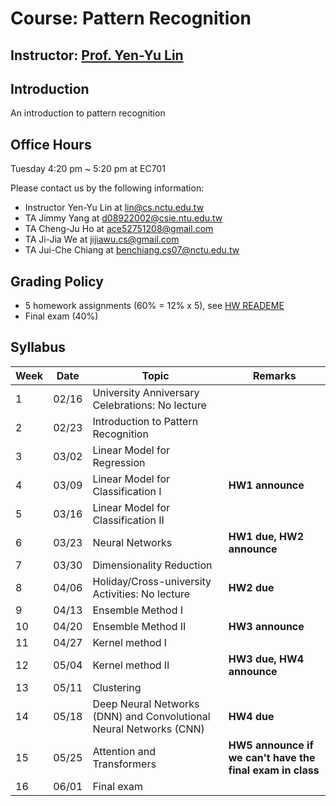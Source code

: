 # Course: Pattern Recognition
## Instructor: [Prof. Yen-Yu Lin](https://www.cs.nctu.edu.tw/members/detail/lin)
## Introduction
An introduction to pattern recognition
## Office Hours
Tuesday 4:20 pm ~ 5:20 pm at EC701

Please contact us by the following information:
- Instructor Yen-Yu Lin at lin@cs.nctu.edu.tw
- TA Jimmy Yang at d08922002@csie.ntu.edu.tw
- TA Cheng-Ju Ho at ace52751208@gmail.com
- TA Ji-Jia We at jijiawu.cs@gmail.com
- TA  Jui-Che Chiang at benchiang.cs07@nctu.edu.tw

## Grading Policy
- 5 homework assignments (60% = 12% x 5), see [HW READEME](https://github.com/NCTU-VRDL/CS_DCP3121/blob/master/HW_README.MD)
- Final exam (40%)
 
## Syllabus
| Week |  Date   | Topic                                                                | Remarks                                                    |
| ---- | ------- | ---------------------------------------------------------------------| -----------------------------------------------------------|    
|   1  |  02/16  | University Anniversary Celebrations: No lecture                      |                                                            |
|   2  |  02/23  | Introduction to Pattern Recognition                                  |                                                            |
|   3  |  03/02  | Linear Model for Regression                                          |                                                            |
|   4  |  03/09  | Linear Model for Classification I                                    | **HW1 announce**                                           |                
|   5  |  03/16  | Linear Model for Classification II                                   |                                                            |
|   6  |  03/23  | Neural Networks                                                      | **HW1 due, HW2 announce**                                  |
|   7  |  03/30  | Dimensionality Reduction                                             |                                                            |
|   8  |  04/06  | Holiday/Cross-university Activities: No lecture                      | **HW2 due**                                                 |
|   9  |  04/13  | Ensemble Method I                                                    |                                                            |    
|   10 |  04/20  | Ensemble Method II                                                   | **HW3 announce**                                           |                  
|   11 |  04/27  | Kernel method I                                                      |                                                            |
|   12 |  05/04  | Kernel method II                                                     | **HW3 due, HW4 announce**                                  |                          
|   13 |  05/11  | Clustering                                                           |                                                            |   
|   14 |  05/18  | Deep Neural Networks (DNN) and Convolutional Neural Networks (CNN)   | **HW4 due**                                                | 
|   15 |  05/25  | Attention and Transformers                                           | **HW5 announce if we can't have the final exam in class**  |                                     
|   16 |  06/01  | Final exam                                                           |                                                            |   
